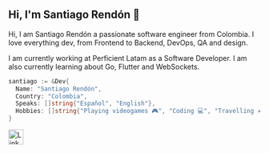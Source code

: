 ## Hi, I'm Santiago Rendón 👋

Hi, I am Santiago Rendón a passionate software engineer from Colombia. I love everything dev, from Frontend to Backend, DevOps, QA and design.

I am currently working at Perficient Latam as a Software Developer.
I am also currently learning about Go, Flutter and WebSockets.

```go
santiago := &Dev{
  Name: "Santiago Rendón",
  Country: "Colombia",
  Speaks: []string{"Español", "English"},
  Hobbies: []string{"Playing videogames 🎮", "Coding 💻", "Travelling ✈️", "Weightlifting 💪"},
}
```

<a href="https://www.linkedin.com/in/sarendongi/" target="_blank" rel="noopener noreferrer">
    <img src="https://content.linkedin.com/content/dam/me/business/en-us/amp/brand-site/v2/bg/LI-Bug.svg.original.svg" alt="Linkedin logo" height="30px" width="30px">
</a>
